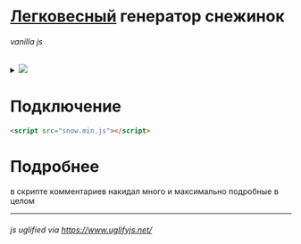 # <ins>Легковесный</ins> генератор снежинок

###### vanilla js

<details>
<summary>
<picture><img src="https://img.shields.io/badge/вес-925 B-blue.svg"></picture>
</summary>
<!-- Разграничитель -->
  <picture>
    <source media="(prefers-color-scheme: dark)" srcset="https://user-images.githubusercontent.com/84059957/215088292-cf50a16b-422b-43cc-a211-c4169553ca62.png">
    <source media="(prefers-color-scheme: light)" srcset="https://user-images.githubusercontent.com/84059957/210322548-b635bad5-c53d-4209-a73e-fb0adcc437bf.png">
    <img height="0.8">
  </picture>

  Нечитаемый, но максимальное сжатие:

  <picture><img src="size.png"></picture>


<!-- Окончание -->
<picture>
    <source media="(prefers-color-scheme: dark)" srcset="https://user-images.githubusercontent.com/84059957/215088776-b06bbe95-42fd-4d78-bcae-70cdbeebbbd3.png">
    <source media="(prefers-color-scheme: light)" srcset="https://user-images.githubusercontent.com/84059957/210319906-4f1e79cb-1a45-4e5c-93e9-ae21e197e0b9.png">
    <img>
  </picture>
</details>

# Подключение

```html
<script src="snow.min.js"></script>
```

# Подробнее

в скрипте комментариев накидал много и максимально подробные в целом

---

###### js uglified via https://www.uglifyjs.net/